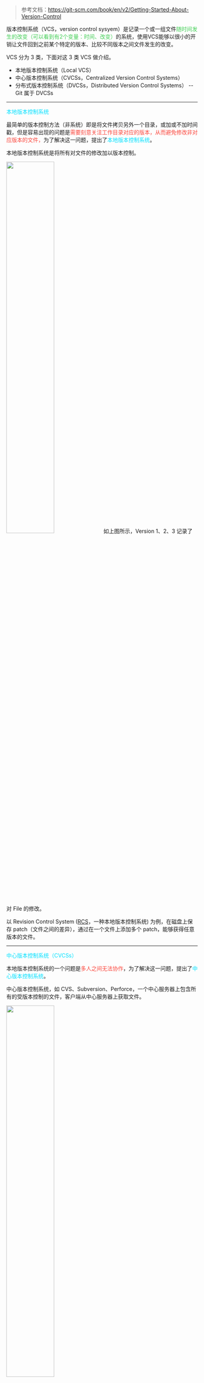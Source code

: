 
>参考文档：https://git-scm.com/book/en/v2/Getting-Started-About-Version-Control

版本控制系统（VCS，version control sysyem）是记录一个或一组文件<font color=44cf57>随时间发生的改变（可以看到有2个变量：时间、改变）</font>的系统，使用VCS能够以很小的开销让文件回到之前某个特定的版本、比较不同版本之间文件发生的改变。

VCS 分为 3 类，下面对这 3 类 VCS 做介绍。
- 本地版本控制系统（Local VCS）
- 中心版本控制系统（CVCSs，Centralized Version Control Systems）
- 分布式版本控制系统（DVCSs，Distributed Version Control Systems） -- Git 属于 DVCSs

-- --
<font color="00E0FF">本地版本控制系统</font>

最简单的版本控制方法（非系统）即是将文件拷贝另外一个目录，或加或不加时间戳，但是容易出现的问题是<font color=fb463c>需要刻意关注工作目录对应的版本，从而避免修改非对应版本的文件，</font>为了解决这一问题，提出了<font color="00E0FF">本地版本控制系统</font>。

本地版本控制系统是将所有对文件的修改加以版本控制。

<img src="D:\NoteWithVersionControl\doc-git\1、八股与使用 -- Git 开始\PIC\Pasted image 20240326004254.png" width=50% />
如上图所示，Version 1、2、3 记录了对 File 的修改。

以 Revision Control System ([RCS](https://www.gnu.org/software/rcs/)，一种本地版本控制系统) 为例，在磁盘上保存 patch（文件之间的差异），通过在一个文件上添加多个 patch，能够获得任意版本的文件。

-- --
<font color="00E0FF">中心版本控制系统（CVCSs）</font>

本地版本控制系统的一个问题是<font color=fb463c>多人之间无法协作</font>，为了解决这一问题，提出了<font color="00E0FF">中心版本控制系统</font>。

中心版本控制系统，如 CVS、Subversion、Perforce，一个中心服务器上包含所有的受版本控制的文件，客户端从中心服务器上获取文件。

<img src="D:\NoteWithVersionControl\doc-git\1、八股与使用 -- Git 开始\PIC\Pasted image 20240326010832.png" width=50% />

中心版本控制系统有几个优点：
- 协作者之间某种程度上知道其他人正在做什么
- 管理员能够控制每个人能做什么事情

中心版本控制系统因为只有1个中心服务器，所以有很明显的缺点。

如果中心服务器宕机，协作者之间不能协作、协作者对文件的修改无法上传到服务器。另外，更严重地，与本地文件版本控制系统一样，当硬盘出现故障，如果没有协作者没有在本地备份文件，那么所有的文件都会丢失。

-- --
<font color="00E0FF">分布式版本控制系统（DVCSs）</font>

为了解决中心版本控制系统的缺点，提出了<font color="00E0FF">分布式版本控制系统</font>。

分布式版本控制系统，如Git、Mercurial、Darcs，客户端获取的不是某个文件，而是整个仓库（包含所有文件）及历史版本，这样，当中心服务器宕机后，客户端能够拷贝自身，以让服务器恢复。

<img src="D:\NoteWithVersionControl\doc-git\1、八股与使用 -- Git 开始\PIC\Pasted image 20240326012236.png" width=50% />


